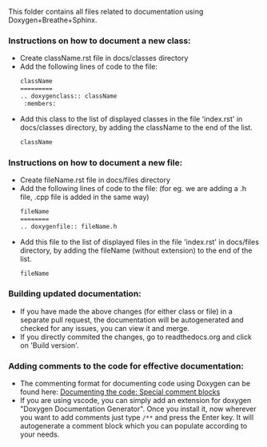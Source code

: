 This folder contains all files related to documentation using Doxygen+Breathe+Sphinx.

### Instructions on how to document a new class:
- Create className.rst file in docs/classes directory
- Add the following lines of code to the file:
  ```bash
  className
  =========
  .. doxygenclass:: className
   :members:
  ```
- Add this class to the list of displayed classes in the file 'index.rst' in docs/classes directory, by adding the className to the end of the list.
  ```bash
  className
  ```

 ### Instructions on how to document a new file:
- Create fileName.rst file in docs/files directory
- Add the following lines of code to the file: (for eg. we are adding a .h file, .cpp file is added in the same way)
  ```bash
  fileName
  ========
  .. doxygenfile:: fileName.h
  ```
- Add this file to the list of displayed files in the file 'index.rst' in docs/files directory, by adding the fileName (without extension) to the end of the list.
  ```bash
  fileName
  ```

### Building updated documentation:
- If you have made the above changes (for either class or file) in a separate pull request, the documentation will be autogenerated and checked for any issues, you can view it and merge.
- If you directly commited the changes, go to readthedocs.org and click on 'Build version'.

### Adding comments to the code for effective documentation:
- The commenting format for documenting code using Doxygen can be found here: [Documenting the code: Special comment blocks](https://www.doxygen.nl/manual/docblocks.html)
- If you are using vscode, you can simply add an extension for doxygen "Doxygen Documentation Generator". Once you install it, now wherever you want to add comments just type `/**` and press the Enter key. It will autogenerate a comment block which you can populate according to your needs.
